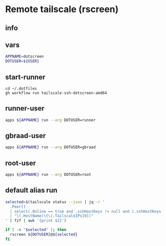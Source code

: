 # Remote tailscale (rscreen)


## info


## vars
```sh
APPNAME=dotscreen
DOTUSER=${USER}
```

## start-runner
```
cd ~/.dotfiles
gh workflow run tailscale-ssh-dotscreen-amd64
```

## runner-user
```sh interactive
apps ${APPNAME} run --arg DOTUSER=runner
```

## gbraad-user
```sh interactive
apps ${APPNAME} run --arg DOTUSER=gbraad
```

## root-user
```sh interactive
apps ${APPNAME} run --arg DOTUSER=root
```

## default alias run
```sh interactive
selected=$(tailscale status --json | jq -r '
  .Peer[] 
  | select(.Online == true and .sshHostKeys != null and (.sshHostKeys | length > 0))
  | "\(.HostName)\t\(.TailscaleIPs[0])"
' | fzf | awk '{print $2}')

if [ -n "$selected" ]; then
  rscreen ${DOTUSER}@${selected}
fi
```

